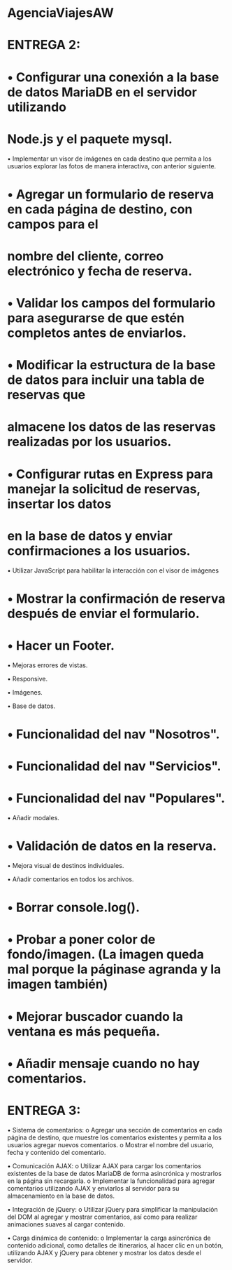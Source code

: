 # AgenciaViajesAW

# ENTREGA 2:

# • Configurar una conexión a la base de datos MariaDB en el servidor utilizando
# Node.js y el paquete mysql.  

• Implementar un visor de imágenes en cada destino que permita a los usuarios explorar las fotos de manera interactiva, con anterior siguiente.

# • Agregar un formulario de reserva en cada página de destino, con campos para el
# nombre del cliente, correo electrónico y fecha de reserva.

# • Validar los campos del formulario para asegurarse de que estén completos antes de enviarlos.

# • Modificar la estructura de la base de datos para incluir una tabla de reservas que
# almacene los datos de las reservas realizadas por los usuarios.

# • Configurar rutas en Express para manejar la solicitud de reservas, insertar los datos
# en la base de datos y enviar confirmaciones a los usuarios.

• Utilizar JavaScript para habilitar la interacción con el visor de imágenes 

# • Mostrar la confirmación de reserva después de enviar el formulario.

# • Hacer un Footer.

• Mejoras errores de vistas.

• Responsive.

• Imágenes.

• Base de datos.

# • Funcionalidad del nav "Nosotros".

# • Funcionalidad del nav "Servicios".

# • Funcionalidad del nav "Populares".

• Añadir modales.

# • Validación de datos en la reserva.

• Mejora visual de destinos individuales.

• Añadir comentarios en todos los archivos.

# • Borrar console.log().

# • Probar a poner color de fondo/imagen. (La imagen queda mal porque la páginase agranda y la imagen también)

# • Mejorar buscador cuando la ventana es más pequeña.

# • Añadir mensaje cuando no hay comentarios.

# ENTREGA 3:
• Sistema de comentarios:
o Agregar una sección de comentarios en cada página de destino, que muestre los
comentarios existentes y permita a los usuarios agregar nuevos comentarios.
o Mostrar el nombre del usuario, fecha y contenido del comentario.

• Comunicación AJAX:
o Utilizar AJAX para cargar los comentarios existentes de la base de datos MariaDB
de forma asincrónica y mostrarlos en la página sin recargarla.
o Implementar la funcionalidad para agregar comentarios utilizando AJAX y enviarlos
al servidor para su almacenamiento en la base de datos.

• Integración de jQuery:
o Utilizar jQuery para simplificar la manipulación del DOM al agregar y mostrar
comentarios, así como para realizar animaciones suaves al cargar contenido.

• Carga dinámica de contenido:
o Implementar la carga asincrónica de contenido adicional, como detalles de
itinerarios, al hacer clic en un botón, utilizando AJAX y jQuery para obtener y
mostrar los datos desde el servidor.